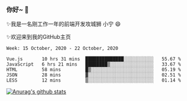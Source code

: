 ### 你好~  👋

✨我是一名刚工作一年的前端开发攻城狮 小宁 😄

✨欢迎来到我的GitHub主页
<!--
**7148505/7148505** is a ✨ _special_ ✨ repository because its `README.md` (this file) appears on your GitHub profile.

Here are some ideas to get you started:

- 🔭 I’m currently working on ...
- 🌱 I’m currently learning ...
- 👯 I’m looking to collaborate on ...
- 🤔 I’m looking for help with ...
- 💬 Ask me about ...
- 📫 How to reach me: ...
- 😄 Pronouns: ...
- ⚡ Fun fact: ...
-->

<!--START_SECTION:waka-->
```text
Week: 15 October, 2020 - 22 October, 2020

Vue.js       10 hrs 31 mins  ██████████████░░░░░░░░░░░   55.67 % 
JavaScript   6 hrs 21 mins   ████████▒░░░░░░░░░░░░░░░░   33.67 % 
HTML         58 mins         █▒░░░░░░░░░░░░░░░░░░░░░░░   05.19 % 
JSON         28 mins         ▓░░░░░░░░░░░░░░░░░░░░░░░░   02.51 % 
LESS         12 mins         ▒░░░░░░░░░░░░░░░░░░░░░░░░   01.14 % 
```
<!--END_SECTION:waka-->

[![Anurag's github stats](https://github-readme-stats.vercel.app/api?username=ZhangNing-debug)](https://github.com/anuraghazra/github-readme-stats)
